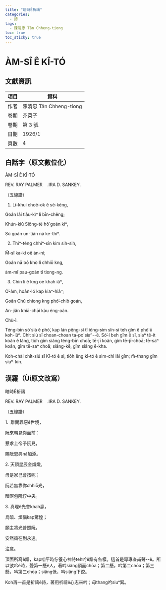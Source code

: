 ```yaml
---
title: "暗時Ê祈禱"
categories:
  - 詩
tags:
  - 陳清忠 Tân Chheng-tiong 
toc: true
toc_sticky: true
---
```


# ÀM-SÎ Ê KÎ-TÓ

## 文獻資訊

| 項目 | 資料 |
|---|---|
| 作者 | 陳清忠 Tân Chheng-tiong  |
| 卷期 | 芥菜子 |
| 卷期 | 第 3 號 |
| 日期 | 1926/1 |
| 頁數 | 4 |

## 白話字（原文數位化）

ÀM-SÎ Ê KÎ-TÓ

REV. RAY PALMER    .IRA D. SANKEY.

（五線譜）

1. Lī-khui choē-ok ê sè-kéng,

Goán lâi tiâu-kìⁿ lí bīn-chêng;

Khún-kiû Siōng-tè hō͘ goán kìⁿ,

Sù goán un-tián ná ke-thiⁿ.

2. Thiⁿ-téng chhiⁿ-sîn kim sih-sih,

M̄-sī ka-kī oē án-ni;

Goán nā bô khò lí chhiō kng,

àm-mî pau-goán tī tiong-ng.

3. Chin lí ê kng oē khah iâⁿ,

O͘-àm, hoân-ló kap kiaⁿ-hiâⁿ;

Goān Chú chiong kng phó͘-chiò goán,

An-jiân khiā-chāi kàu éng-oán.

Chù-ì.

Téng-bīn só͘ siá ê phó͘, kap lán pêng-sî tī ióng-sim sîn-si teh gîm ê phó͘ ū koh-iūⁿ. Chit siú sī choan-choan ta-po͘ siaⁿ--ê. Só͘-í beh gîm ê sî, siaⁿ tē-it koân ê lâng, tio̍h gîm siâng téng-bīn choā; tē-jī koân, gîm tē-jī-choā; tē-saⁿ koân, gîm tē-saⁿ choā; siâng-kē, gîm siâng ē-kha.

Koh-chài chi̍t-siú sī Kî-tó ê si, tio̍h ēng kî-tó ê sim-chì lâi gîm; m̄-thang gîm siuⁿ-kín.

## 漢羅（Ùi原文改寫）

暗時Ê祈禱

REV. RAY PALMER    .IRA D. SANKEY.

（五線譜）

1.  離開罪惡ê世境，

阮來朝見你面前：

懇求上帝予阮見，

賜阮恩典ná加添。

2. 天頂星辰金熾熾，

毋是家己會按呢；

阮若無靠你chhiō光，

暗暝包阮佇中央。

3. 真理ê光會khah贏，

烏暗、煩惱kap驚惶；

願主將光普照阮，

安然徛在到永遠。

注意。

頂面所寫ê譜，kap咱平時佇養心神詩teh吟ê譜有各樣。這首是專專查甫聲--ê。所以欲吟ê時，聲第一懸ê人，著吟siâng頂面chōa；第二懸，吟第二chōa；第三懸，吟第三chōa；siâng低，吟siâng下跤。

Koh再一首是祈禱ê詩，著用祈禱ê心志來吟；毋thang吟siuⁿ緊。
